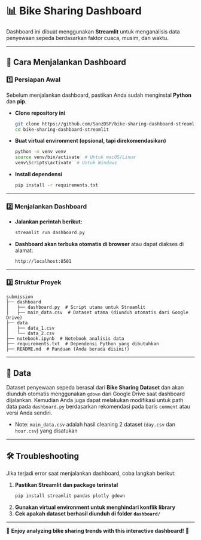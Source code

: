 # 📊 Bike Sharing Dashboard

Dashboard ini dibuat menggunakan **Streamlit** untuk menganalisis data penyewaan sepeda berdasarkan faktor cuaca, musim, dan waktu.

---

## 🚀 Cara Menjalankan Dashboard

### 1️⃣ **Persiapan Awal**
Sebelum menjalankan dashboard, pastikan Anda sudah menginstal **Python** dan **pip**.

- **Clone repository ini**
  ```sh
  git clone https://github.com/SanzDSP/bike-sharing-dashboard-streamlit.git
  cd bike-sharing-dashboard-streamlit
  ```

- **Buat virtual environment (opsional, tapi direkomendasikan)**
  ```sh
  python -m venv venv
  source venv/bin/activate  # Untuk macOS/Linux
  venv\Scripts\activate  # Untuk Windows
  ```

- **Install dependensi**
  ```sh
  pip install -r requirements.txt
  ```

---

### 2️⃣ **Menjalankan Dashboard**

- **Jalankan perintah berikut:**
  ```sh
  streamlit run dashboard.py
  ```
- **Dashboard akan terbuka otomatis di browser** atau dapat diakses di alamat:
  ```
  http://localhost:8501
  ```

---

### 3️⃣ **Struktur Proyek**
```
submission
├── dashboard
│   ├── dashboard.py  # Script utama untuk Streamlit
│   ├── main_data.csv  # Dataset utama (diunduh otomatis dari Google Drive)
├── data
│   ├── data_1.csv
│   └── data_2.csv
├── notebook.ipynb  # Notebook analisis data
├── requirements.txt  # Dependensi Python yang dibutuhkan
├── README.md  # Panduan (Anda berada disini!)
```

---

## 📂 **Data**
Dataset penyewaan sepeda berasal dari **Bike Sharing Dataset** dan akan diunduh otomatis menggunakan `gdown` dari Google Drive saat dashboard dijalankan. Kemudian Anda juga dapat melakukan modifikasi untuk path data pada `dashboard.py` berdasarkan rekomendasi pada baris `comment` atau versi Anda sendiri.
- Note: `main_data.csv` adalah hasil cleaning 2 dataset (`day.csv` dan `hour.csv`) yang disatukan

---

## 🛠 **Troubleshooting**
Jika terjadi error saat menjalankan dashboard, coba langkah berikut:

1. **Pastikan Streamlit dan package terinstal**
   ```sh
   pip install streamlit pandas plotly gdown
   ```
2. **Gunakan virtual environment untuk menghindari konflik library**
3. **Cek apakah dataset berhasil diunduh di folder `dashboard/`**

---

🚀 **Enjoy analyzing bike sharing trends with this interactive dashboard!** 🚀